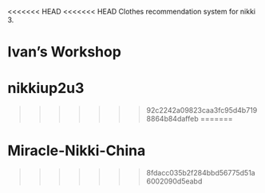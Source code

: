 <<<<<<< HEAD
<<<<<<< HEAD
Clothes recommendation system for nikki 3.

Ivan’s Workshop
=======
# nikkiup2u3
>>>>>>> 92c2242a09823caa3fc95d4b7198864b84daffeb
=======
# Miracle-Nikki-China
>>>>>>> 8fdacc035b2f284bbd56775d51a6002090d5eabd
